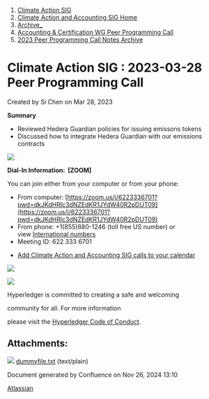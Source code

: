 1. [Climate Action SIG](index.html)
2. [Climate Action and Accounting SIG Home](Climate-Action-and-Accounting-SIG-Home_19005445.html)
3. [Archive\_](Archive__19006062.html)
4. [Accounting &amp; Certification WG Peer Programming Call](19006574.html)
5. [2023 Peer Programming Call Notes Archive](2023-Peer-Programming-Call-Notes-Archive_19009996.html)

# Climate Action SIG : 2023-03-28 Peer Programming Call

Created by Si Chen on Mar 28, 2023

**Summary**

- Reviewed Hedera Guardian policies for issuing emissons tokens
- Discussed how to integrate Hedera Guardian with our emissions contracts

![](plugins/servlet/confluence/placeholder/unknown-attachment)

**Dial-In Information:  \[ZOOM]**

You can join either from your computer or from your phone:

- From computer: [https://zoom.us/j/6223336701?pwd=dkJKdHRlc3dNZEdKR1JYdW40R2pDUT09](https://zoom.us/j/6223336701?pwd=dkJKdHRlc3dNZEdKR1JYdW40R2pDUT09)
- From phone: +1(855)880-1246 (toll free US number) or view [International numbers](https://zoom.us/u/bAaJoyznp)
- Meeting ID: 622 333 6701

<!--THE END-->

- [Add Climate Action and Accounting SIG calls to your calendar](https://lists.hyperledger.org/g/climate-sig/ics/invite.ics?repeatid=31581)

![](https://wiki.hyperledger.org/download/attachments/29034696/Antitrustnotice.png?version=1&modificationDate=1581695654000&api=v2)

![](https://wiki.hyperledger.org/download/attachments/2392771/welcome.png?version=2&modificationDate=1572450107000&api=v2)

Hyperledger is committed to creating a safe and welcoming

community for all. For more information

please visit the [Hyperledger Code of Conduct](https://lf-hyperledger.atlassian.net/wiki/display/HYP/Hyperledger+Code+of+Conduct).

## Attachments:

![](images/icons/bullet_blue.gif) [dummyfile.txt](attachments/19010169/19010170.txt) (text/plain)

Document generated by Confluence on Nov 26, 2024 13:10

[Atlassian](http://www.atlassian.com/)
